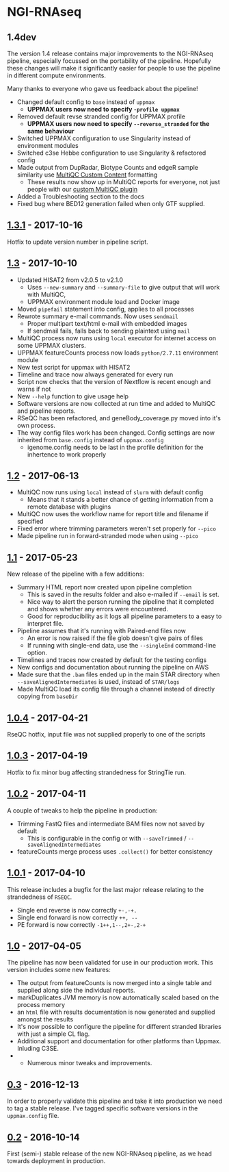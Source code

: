 # NGI-RNAseq

## 1.4dev
The version 1.4 release contains major improvements to the NGI-RNAseq pipeline, especially focussed on the portability of the pipeline. Hopefully these changes will make it significantly easier for people to use the pipeline in different compute environments.

Many thanks to everyone who gave us feedback about the pipeline!

* Changed default config to `base` instead of `uppmax`
    * **UPPMAX users now need to specify `-profile uppmax`**
* Removed default revse stranded config for UPPMAX profile
    * **UPPMAX users now need to specify `--reverse_stranded` for the same behaviour**
* Switched UPPMAX configuration to use Singularity instead of environment modules
* Switched c3se Hebbe configuration to use Singularity & refactored config
* Made output from DupRadar, Biotype Counts and edgeR sample similarity use [MultiQC Custom Content](http://multiqc.info/docs/#custom-content) formatting
    * These results now show up in MultiQC reports for everyone, not just people with our [custom MultiQC plugin](https://github.com/ewels/MultiQC_NGI)
* Added a Troubleshooting section to the docs
* Fixed bug where BED12 generation failed when only GTF supplied.

## [1.3.1](https://github.com/SciLifeLab/NGI-RNAseq/releases/tag/1.3.1) - 2017-10-16
Hotfix to update version number in pipeline script.

## [1.3](https://github.com/SciLifeLab/NGI-RNAseq/releases/tag/1.3) - 2017-10-10

* Updated HISAT2 from v2.0.5 to v2.1.0
  * Uses `--new-summary` and `--summary-file` to give output that will work with MultiQC,
  * UPPMAX environment module load and Docker image
* Moved `pipefail` statement into config, applies to all processes
* Rewrote summary e-mail commands. Now uses `sendmail`
  * Proper multipart text/html e-mail with embedded images
  * If sendmail fails, falls back to sending plaintext using `mail`
* MultiQC process now runs using `local` executor for internet access on some UPPMAX clusters.
* UPPMAX featureCounts process now loads `python/2.7.11` environment module
* New test script for uppmax with HISAT2
* Timeline and trace now always generated for every run
* Script now checks that the version of Nextflow is recent enough and warns if not
* New `--help` function to give usage help
* Software versions are now collected at run time and added to MultiQC and pipeline reports.
* RSeQC has been refactored, and geneBody_coverage.py moved into it's own process.
* The way config files work has been changed. Config settings are now inherited from `base.config` instead of `uppmax.config`
    * igenome.config needs to be last in the profile definition for the inhertence to work properly


## [1.2](https://github.com/SciLifeLab/NGI-RNAseq/releases/tag/1.2) - 2017-06-13

* MultiQC now runs using `local` instead of `slurm` with default config
  * Means that it stands a better chance of getting information from a remote database with plugins
* MultiQC now uses the workflow name for report title and filename if specified
* Fixed error where trimming parameters weren't set properly for `--pico`
* Made pipeline run in forward-stranded mode when using `--pico`


## [1.1](https://github.com/SciLifeLab/NGI-RNAseq/releases/tag/1.1) - 2017-05-23
New release of the pipeline with a few additions:

* Summary HTML report now created upon pipeline completion
  * This is saved in the results folder and also e-mailed if `--email` is set.
  * Nice way to alert the person running the pipeline that it completed and shows whether any errors were encountered.
  * Good for reproducibility as it logs all pipeline parameters to a easy to interpret file.
* Pipeline assumes that it's running with Paired-end files now
  * An error is now raised if the file glob doesn't give pairs of files
  * If running with single-end data, use the `--singleEnd` command-line option.
* Timelines and traces now created by default for the testing configs
* New configs and documentation about running the pipeline on AWS
* Made sure that the `.bam` files ended up in the main STAR directory when `--saveAlignedIntermediates` is used, instead of `STAR/logs`
* Made MultiQC load its config file through a channel instead of directly copying from `baseDir`


## [1.0.4](https://github.com/SciLifeLab/NGI-RNAseq/releases/tag/1.0.4) - 2017-04-21
RseQC hotfix, input file was not supplied properly to one of the scripts

## [1.0.3](https://github.com/SciLifeLab/NGI-RNAseq/releases/tag/1.0.3) - 2017-04-19
Hotfix to fix minor bug affecting strandedness for StringTie run.

## [1.0.2](https://github.com/SciLifeLab/NGI-RNAseq/releases/tag/1.0.2) - 2017-04-11
A couple of tweaks to help the pipeline in production:

* Trimming FastQ files and intermediate BAM files now not saved by default
  * This is configurable in the config or with `--saveTrimmed` / `--saveAlignedIntermediates`
* featureCounts merge process uses `.collect()` for better consistency

## [1.0.1](https://github.com/SciLifeLab/NGI-RNAseq/releases/tag/1.0.1) - 2017-04-10
This release includes a bugfix for the last major release relating to the strandedness of `RSEQC`.

* Single end reverse is now correctly `+-,-+.`
* Single end forward is now correctly `++, --`
* PE forward is now correctly `-1++,1--,2+-,2-+`

## [1.0](https://github.com/SciLifeLab/NGI-RNAseq/releases/tag/1.0) - 2017-04-05
The pipeline has now been validated for use in our production work.
This version includes some new features:

* The output from featureCounts is now merged into a single table and supplied along side the individual reports.
* markDuplicates JVM memory is now automatically scaled based on the process memory
* an `html` file with results documentation is now generated and supplied amongst the results
* It's now possible to configure the pipeline for different stranded libraries with just a simple CL flag.
* Additional support and documentation for other platforms than Uppmax. Inluding C3SE.
* + Numerous minor tweaks and improvements.

## [0.3](https://github.com/SciLifeLab/NGI-RNAseq/releases/tag/0.3) - 2016-12-13
In order to properly validate this pipeline and take it into production we need to tag a stable release.
I've tagged specific software versions in the `uppmax.config` file.

## [0.2](https://github.com/SciLifeLab/NGI-RNAseq/releases/tag/0.2) - 2016-10-14
First (semi-) stable release of the new NGI-RNAseq pipeline, as we head towards deployment in production.
